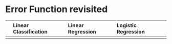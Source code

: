 # Error Function revisited

|  | Linear Classification | Linear Regression | Logistic Regression |
| :--- | :--- | :--- | :--- |
|  |  |  |  |



